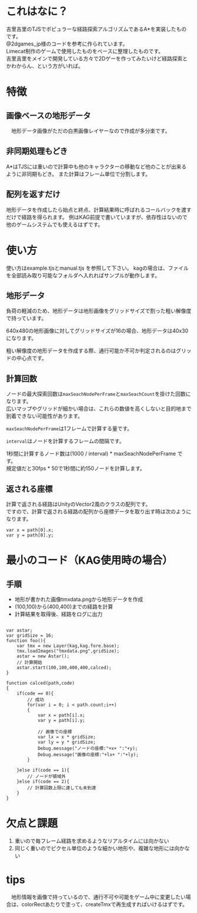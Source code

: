 # これはなに？

吉里吉里のTJSでポピュラーな経路探索アルゴリズムであるA*を実装したものです。  
@2dgames_jp様のコードを参考に作られています。  
Limecat制作のゲームで使用したものをベースに整理したものです。  
吉里吉里をメインで開発している方々で2Dゲーを作ってみたいけど経路探索とかわからん、という方がいれば。

# 特徴

## 画像ベースの地形データ

　地形データ画像がただの白黒画像レイヤーなので作成が多分楽です。

## 非同期処理もどき

A*はTJSには重いので計算中も他のキャラクターの移動など他のことが出来るように非同期もどき。
また計算はフレーム単位で分割します。

## 配列を返すだけ

地形データを作成したら始点と終点、計算結果時に呼ばれるコールバックを渡すだけで経路を得られます。
例はKAG前提で書いていますが、依存性はないので他のゲームシステムでも使えるはずです。

# 使い方

使い方はexample.tjsとmanual.tjs を参照して下さい。
kagの場合は、ファイルを全部読み取り可能なフォルダへ入れればサンプルが動作します。

## 地形データ

負荷の軽減のため、地形データは地形画像をグリッドサイズで割った粗い解像度で持っています。  

640x480の地形画像に対してグリッドサイズが16の場合、地形データは40x30になります。

粗い解像度の地形データを作成する際、通行可能か不可か判定されるのはグリッドの中心点です。

## 計算回数

ノードの最大探索回数は`maxSeachNodePerFrame`と`maxSeachCount`を掛けた回数になります。  
広いマップやグリッドが細かい場合は、これらの数値を高くしないと目的地まで到着できない可能性があります。

`maxSeachNodePerFrame`は1フレームで計算する量です。

`interval`はノードを計算するフレームの間隔です。

1秒間に計算するノード数は(1000 / interval) * maxSeachNodePerFrame です。  
規定値だと30fps * 50で1秒間に約150ノードを計算します。

## 返される座標

計算で返される経路はUnityのVector2風のクラスの配列です。  
ですので、計算で返される経路の配列から座標データを取り出す時は次のようになります。

```
var x = path[0].x;
var y = path[0].y;
```


# 最小のコード（KAG使用時の場合）

## 手順
* 地形が書かれた画像tmxdata.pngから地形データを作成
* (100,100)から(400,400)までの経路を計算
* 計算結果を取得後、経路をログに出力

```javascript:sample.tjs

var astar;
var gridSize = 16;
function foo(){
    var tmx = new Layer(kag,kag.fore.base);
    tmx.loadImages("tmxdata.png",gridSize);
    astar = new Astar();
    // 計算開始
    astar.start(100,100,400,400,calced);
}

function calced(path,code)
{
    if(code == 0){
        // 成功
        for(var i = 0; i < path.count;i++)
        {
            var x = path[i].x;
            var y = path[i].y; 

            // 画像での座標
            var lx = x * gridSize;
            var ly = y * gridSize;
            Debug.message("ノードの座標:"+x+ ":"+y);
            Debug.message("画像の座標:"+lx+ ":"+ly);
        }

    }else if(code == 1){
        // ノードが領域外
    }else if(code == 2){
        // 計算回数上限に達しても未到達
    }
}
```
# 欠点と課題

1. 重いので毎フレーム経路を求めるようなリアルタイムには向かない
2. 同じく重いのでピクセル単位のような細かい地形や、複雑な地形には向かない

# tips

　地形情報を画像で持っているので、通行不可や可能をゲーム中に変更したい場合は、colorRectあたりで塗って、createTmxで再生成すればいけるはずです。